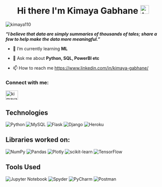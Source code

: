 **<h1 align="center">Hi there I'm Kimaya Gabhane** <img src="https://user-images.githubusercontent.com/1303154/88677602-1635ba80-d120-11ea-84d8-d263ba5fc3c0.gif" width="28px" height="28px" alt="hi"></h1>

<p align="left"> <img src="https://komarev.com/ghpvc/?username=kimaya110&label=Profile%20views&color=0e75b6&style=flat" alt="kimaya110" /> </p>

**_<p>“I believe that data are simply summaries of thousands of tales; share a few to help make the data more meaningful.”<p>_**

  

- 🌱 I’m currently learning **ML**

- 💬 Ask me about **Python, SQL, PowerBI etc**

- 📫 How to reach me https://www.linkedin.com/in/kimaya-gabhane/
  
<!--

- 🧑‍💻 My Portfolio Website https://gauravchandramasiwal.github.io/portfolio.site/
- 🔭 I’m currently working on **Power BI**

- 👯 I’m looking to collaborate on **open-source projects**


- 🤝 I’m looking for help with **open-sourcing on GitHub**

- 👨‍💻 All of my projects are available at [https://github.com/kimaya110](https://github.com/kimaya110)

- 📫 How to reach me **Gmail-kimayagabhane1@gmail.com, Twitter- @gabhanekimaya**

- ⚡ Fun fact **I spend almost 3 hours listening to songs, and 1-hour dancing**
-->


<h3 align="left">Connect with me:</h3>
<p align="left">
<a href="https://linkedin.com/in/kimaya-gabhane" target="blank"><img align="center" src="https://raw.githubusercontent.com/rahuldkjain/github-profile-readme-generator/master/src/images/icons/Social/linked-in-alt.svg" alt="kimaya-gabhane" height="30" width="40" /></a>
</p>

<!--
<a href="https://twitter.com/@gabhanekimaya" target="blank"><img align="center" src="https://raw.githubusercontent.com/rahuldkjain/github-profile-readme-generator/master/src/images/icons/Social/twitter.svg" alt="@gabhanekimaya" height="30" width="40" /></a>
<a href="https://kaggle.com/kimayagabhane" target="blank"><img align="center" src="https://raw.githubusercontent.com/rahuldkjain/github-profile-readme-generator/master/src/images/icons/Social/kaggle.svg" alt="kimayagabhane" height="30" width="40" /></a>
<a href="https://www.hackerrank.com/kimayagabhane1?hr_r=1" target="blank"><img align="center" src="https://raw.githubusercontent.com/rahuldkjain/github-profile-readme-generator/master/src/images/icons/Social/hackerrank.svg" alt="kimayagabhane1?hr_r=1" height="30" width="40" /></a>
<a href="https://www.hackerearth.com/@kimayagabhane1" target="blank"><img align="center" src="https://raw.githubusercontent.com/rahuldkjain/github-profile-readme-generator/master/src/images/icons/Social/hackerearth.svg" alt="@kimayagabhane1" height="30" width="40" /></a>
<a href="https://auth.geeksforgeeks.org/user/kimayagabhane1/practice" target="blank"><img align="center" src="https://raw.githubusercontent.com/rahuldkjain/github-profile-readme-generator/master/src/images/icons/Social/geeks-for-geeks.svg" alt="kimayagabhane1/practice" height="30" width="40" /></a>
</p>
-->

## Technologies 
![Python](https://img.shields.io/badge/python-3670A0?style=for-the-badge&logo=python&logoColor=ffdd54)
![MySQL](https://img.shields.io/badge/mysql-%2300f.svg?style=for-the-badge&logo=mysql&logoColor=white)
![Flask](https://img.shields.io/badge/flask-%23000.svg?style=for-the-badge&logo=flask&logoColor=white)
![Django](https://img.shields.io/badge/django-%23092E20.svg?style=for-the-badge&logo=django&logoColor=white)
![Heroku](https://img.shields.io/badge/heroku-%23430098.svg?style=for-the-badge&logo=heroku&logoColor=white)

## Libraries worked on:

![NumPy](https://img.shields.io/badge/numpy-%23013243.svg?style=for-the-badge&logo=numpy&logoColor=white)
![Pandas](https://img.shields.io/badge/pandas-%23150458.svg?style=for-the-badge&logo=pandas&logoColor=white)
![Plotly](https://img.shields.io/badge/Plotly-%233F4F75.svg?style=for-the-badge&logo=plotly&logoColor=white)
![scikit-learn](https://img.shields.io/badge/scikit--learn-%23F7931E.svg?style=for-the-badge&logo=scikit-learn&logoColor=white)
![TensorFlow](https://img.shields.io/badge/TensorFlow-%23FF6F00.svg?style=for-the-badge&logo=TensorFlow&logoColor=white)

## Tools Used
![Jupyter Notebook](https://img.shields.io/badge/jupyter-%23FA0F00.svg?style=for-the-badge&logo=jupyter&logoColor=white)
![Spyder](https://img.shields.io/badge/Spyder-838485?style=for-the-badge&logo=spyder%20ide&logoColor=maroon)
![PyCharm](https://img.shields.io/badge/pycharm-143?style=for-the-badge&logo=pycharm&logoColor=black&color=black&labelColor=green)
![Postman](https://img.shields.io/badge/Postman-FF6C37?style=for-the-badge&logo=postman&logoColor=white)

<!--
<p><img align="left" src="https://github-readme-stats.vercel.app/api/top-langs?username=kimaya110&show_icons=true&locale=en&layout=compact" alt="kimaya110" /></p>

<p>&nbsp;<img align="center" src="https://github-readme-stats.vercel.app/api?username=kimaya110&show_icons=true&locale=en" alt="kimaya110" /></p>

<p><img align="center" src="https://github-readme-streak-stats.herokuapp.com/?user=kimaya110&" alt="kimaya110" /></p>
-->

<!--
**Kimaya110/Kimaya110** is a ✨ _particular_ ✨ repository because its `README.md` (this file) appears on your GitHub profile.

Here are some ideas to get you started:

- 🔭 I’m currently working on ...
- 🌱 I’m currently learning ...
- 👯 I’m looking to collaborate on ...
- 🤔 I’m looking for help with...
- 💬 Ask me about ...
- 📫 How to reach me: ...
- 😄 Pronouns: ...
- ⚡ Fun fact: ...
-->
